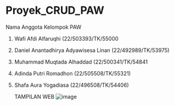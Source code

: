 # Proyek_CRUD_PAW
Nama Anggota Kelompok PAW
1. Wafi Afdi Alfaruqhi (22/503393/TK/55000
2. Daniel Anantadhirya Adyawisesa Linan (22/492989/TK/53975)
3. Muhammad Muqtada Alhaddad (22/500341/TK/54841
4. Adinda Putri Romadhon (22/505508/TK/55321)
5. Shafa Aura Yogadiasa (22/496508/TK/54406)

   TAMPILAN WEB
   ![image](https://github.com/user-attachments/assets/3ecc2eff-7a15-4716-b65a-2de36bdf6ecf)
